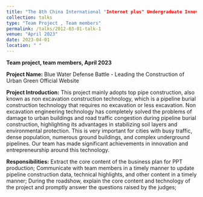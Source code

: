 ```yaml
---
title: "The 8th China International "Internet plus" Undergraduate Innovation and Entrepreneurship Competition National Bronze Award (Third Prize)"
collection: talks
type: "Team Project , Team members"
permalink: /talks/2012-03-01-talk-1
venue: "April 2023"
date: 2023-04-01
location: " "
---
```


**Team project, team members, April 2023**

**Project Name:** Blue Water Defense Battle - Leading the Construction of Urban Green Official Website

**Project Introduction:** This project mainly adopts top pipe construction, also known as non excavation construction technology, which is a pipeline burial construction technology that requires no excavation or less excavation. Non excavation engineering technology has completely solved the problems of damage to urban buildings and road traffic congestion during pipeline burial construction, highlighting its advantages in stabilizing soil layers and environmental protection. This is very important for cities with busy traffic, dense population, numerous ground buildings, and complex underground pipelines. Our team has made significant achievements in innovation and entrepreneurship around this technology.

**Responsibilities:** Extract the core content of the business plan for PPT production;
Communicate with team members in a timely manner to update pipeline construction data, technical highlights, and other content in a timely manner;
During the roadshow, explain the core content and technology of the project and promptly answer the questions raised by the judges;
